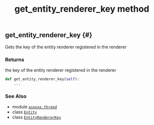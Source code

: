 ﻿---
title: get_entity_renderer_key method
second_title: Aspose.3D for Python via .NET API References
description: 
type: docs
weight: 40
url: /aspose.threed/entity/get_entity_renderer_key/
is_root: false
---

## get_entity_renderer_key {#}

Gets the key of the entity renderer registered in the renderer


### Returns 


the key of the entity renderer registered in the renderer


```python
def get_entity_renderer_key(self):
    ...
```





### See Also
* module [`aspose.threed`](../../)
* class [`Entity`](/3d/python-net/aspose.threed/entity)
* class [`EntityRendererKey`](/3d/python-net/aspose.threed.render/entityrendererkey)
